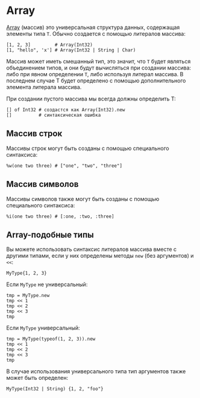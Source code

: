 # Array

[Array](http://crystal-lang.org/api/Array.html) (массив) это универсальная структура данных, содержащая элементы типа `T`. Обычно создается с помощью литералов массива:

```crystal
[1, 2, 3]         # Array(Int32)
[1, "hello", 'x'] # Array(Int32 | String | Char)
```

Массив может иметь смешанный тип, это значит, что `T` будет являться объединением типов, и они будут вычисляться при создании массива: либо при явном определении `T`, либо используя литерал массива. В последнем случае T будет определено с помощью дополнительного элемента литерала массива.

При создании пустого массива мы всегда должны определить T:

```crystal
[] of Int32 # создастся как Array(Int32).new
[]          # синтаксическая ошибка
```

## Массив строк

Массивы строк могут быть созданы с помощью специального синтаксиса:

```crystal
%w(one two three) # ["one", "two", "three"]
```

## Массив символов

Массивы символов также могут быть созданы с помощью специального синтаксиса:

```crystal
%i(one two three) # [:one, :two, :three]
```

## Array-подобные типы

Вы можете использовать синтаксис литералов массива вместе с другими типами, если у них определены методы `new` (без аргументов) и `<<`:

```crystal
MyType{1, 2, 3}
```

Если `MyType` не универсальный:

```crystal
tmp = MyType.new
tmp << 1
tmp << 2
tmp << 3
tmp
```

Если `MyType` универсальный:

```crystal
tmp = MyType(typeof(1, 2, 3)).new
tmp << 1
tmp << 2
tmp << 3
tmp
```

В случае использования универсального типа тип аргументов также может быть определен:

```crystal
MyType(Int32 | String) {1, 2, "foo"}
```
